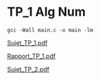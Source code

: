 # TP_1 Alg Num
    gcc -Wall main.c -o main -lm

[Sujet_TP_1.pdf](https://github.com/draialexis/Y2_Num_Algo/files/7317318/TP_1.pdf)

[Rapport_TP_1.pdf](https://github.com/draialexis/Y2_Num_Algo/files/7317319/numalgo_tp1.pdf)

[Sujet_TP_2.pdf](https://github.com/draialexis/Y2_Num_Algo/files/7317317/TP_2.pdf)
